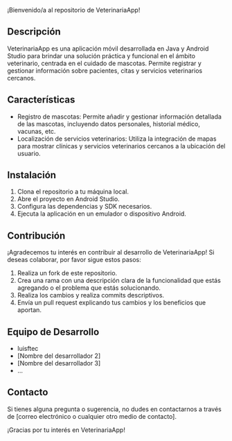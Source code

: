¡Bienvenido/a al repositorio de VeterinariaApp!

## Descripción

VeterinariaApp es una aplicación móvil desarrollada en Java y Android Studio para brindar una solución práctica y funcional en el ámbito veterinario, centrada en el cuidado de mascotas. Permite registrar y gestionar información sobre pacientes, citas y servicios veterinarios cercanos.

## Características

- Registro de mascotas: Permite añadir y gestionar información detallada de las mascotas, incluyendo datos personales, historial médico, vacunas, etc.
- Localización de servicios veterinarios: Utiliza la integración de mapas para mostrar clínicas y servicios veterinarios cercanos a la ubicación del usuario.

## Instalación

1. Clona el repositorio a tu máquina local.
2. Abre el proyecto en Android Studio.
3. Configura las dependencias y SDK necesarios.
4. Ejecuta la aplicación en un emulador o dispositivo Android.

## Contribución

¡Agradecemos tu interés en contribuir al desarrollo de VeterinariaApp! Si deseas colaborar, por favor sigue estos pasos:

1. Realiza un fork de este repositorio.
2. Crea una rama con una descripción clara de la funcionalidad que estás agregando o el problema que estás solucionando.
3. Realiza los cambios y realiza commits descriptivos.
4. Envía un pull request explicando tus cambios y los beneficios que aportan.

## Equipo de Desarrollo

- luisftec
- [Nombre del desarrollador 2]
- [Nombre del desarrollador 3]
- ...

## Contacto

Si tienes alguna pregunta o sugerencia, no dudes en contactarnos a través de [correo electrónico o cualquier otro medio de contacto].

¡Gracias por tu interés en VeterinariaApp!

